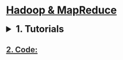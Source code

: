 <h1 style='text-decoration:underline'>Hadoop & MapReduce</h1>


<div style='width:1000px;margin:auto'>
<details><summary style='font-size:25px;font-weight:bold'>1. Tutorials</summary><p>
<ul>
<li><p><a href="file:///media/mosaab/Volume/Personal/Development/Courses%20Docs/Data%20Science/00_Code/markdown/8_Hadoop%20&%20MapReduce/0_html/1_Lesson%201%20Big%20Data.html">Big Data</a> </p></li>
    <li><p><a href="file:///media/mosaab/Volume/Personal/Development/Courses%20Docs/Data%20Science/00_Code/To-Do.html">To-Do List</a> </p></li>
</ul>

</p></details>

<h2 id=""><a href="file:///media/mosaab/Volume/Personal/Development/Courses%20Docs/Data%20Science/00_Code/markdown/8_Hadoop%20&%20MapReduce/0_html/0_Hadoop_Code.html"><span style='color:#333333'>2. Code:</span></a></h2>
</div>































